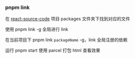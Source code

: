 ### pnpm link

在 [react-source-code](https://github.com/sunnshare/react-source-code) 项目 packages 文件夹下找到对应的文件

使用 pnpm link -g 全局进行 link

在当前项目下 pnpm link `packageName` -g，link 全局注册的依赖

运行 pnpm start 使用 parcel 打包 html 查看效果
